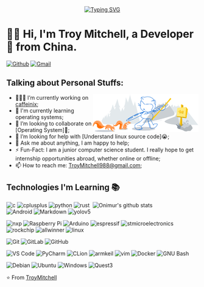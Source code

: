 <!-- dynamic typing effect 动态打字效果 -->

  <div align="center">
    <a href="https://blog.505218.xyz">
      <img src="https://readme-typing-svg.demolab.com?font=Fira+Code&pause=1000&width=435&lines=(Hello%2C%20World!);&center=true&size=27" alt="Typing SVG" />
    </a>
  </div>

<!-- Your title -->

# :man_technologist:  Hi, I'm Troy Mitchell, a Developer 🚀 from China.

<!-- Your badges
You can use the website to generate badges: https://shields.io/
-->

[![Github](https://img.shields.io/badge/-Github-000?style=flat&logo=Github&logoColor=white)](https://github.com/TroyMitchell911)
[![Gmail](https://img.shields.io/badge/-Gmail-c14438?style=flat&logo=Gmail&logoColor=white)](mailto:TroyMitchell988@gmail.com)&nbsp;

<!-- Talking about you --> 
## Talking about Personal Stuffs:

<!-- Any image aligned to the right. Beware the width -->
<img width="55%" align="right" alt="Github" src="https://github.com/TroyMitchell911/Troymitchell911/blob/main/git-header.svg" />

- 👨🏽‍💻 I’m currently working on [caffeinix](https://github.com/TroyMitchell911/caffeinix/);
- 🌱 I'm currently learning operating systems; 
- 👯 I’m looking to collaborate on [Operating System]🤝;
- 🤔 I’m looking for help with  [Understand linux source code]😭;
- 💬 Ask me about anything, I am happy to help;
- ⚡️ Fun-Fact: I am a junior computer science student. I really hope to get internship opportunities abroad, whether online or offline;
- 📫 How to reach me: TroyMitchell988@gmail.com;

## Technologies I'm Learning :books:

<!-- Your github readme stats
You can use this api: https://github.com/anuraghazra/github-readme-stats
-->

<p>
    <a href="https://github.com/TroyMitchell911">
    <img width="55%" align="right" alt="Onimur's github stats" src="https://github-readme-stats.vercel.app/api?username=TroyMitchell911&show_icons=true&hide_border=true" />
  </a>
</p>



 <!-- Your languages and tools. Be careful with the alignment. 
  You can use this sites to get logos: https://www.vectorlogo.zone or https://simpleicons.org/
  -->
![c](http://img.shields.io/badge/-C-A8B9CC?style=flat-square&logo=c&logoColor=ffffff)
![cplusplus](http://img.shields.io/badge/-C++-03234B?style=flat-square&logo=cplusplus&logoColor=ffffff)
![python](http://img.shields.io/badge/-python-3776AB?style=flat-square&logo=python&logoColor=ffffff)
![rust](http://img.shields.io/badge/-Rust-03234B?style=flat-square&logo=rust&logoColor=ffffff)
![Android](http://img.shields.io/badge/-Android-34A853?style=flat-square&logo=android&logoColor=ffffff)
![Markdown](https://img.shields.io/badge/-Markdown-000000?style=flat-square&logo=markdown)
![yolov5](https://img.shields.io/badge/-yolov5-C5242C?style=flat-square&logo=futurelearn)

![nxp](http://img.shields.io/badge/-imx6ull-03234B?style=flat-square&logo=nxp&logoColor=ffffff)
![Raspberry Pi](https://img.shields.io/badge/-Raspberry%20Pi-C51A4A?style=flat-square&logo=Raspberry-Pi&link=https://github.com/LuizCarlosAbbott/)
![Arduino](https://img.shields.io/badge/-Arduino-black?style=flat-square&logo=Arduino&link=https://github.com/LuizCarlosAbbott/)
![espressif](http://img.shields.io/badge/-ESP32%20&%20ESP8266-E7352C?style=flat-square&logo=espressif&logoColor=ffffff)
![stmicroelectronics](http://img.shields.io/badge/-STM32-03234B?style=flat-square&logo=stmicroelectronics&logoColor=ffffff)
![rockchip](http://img.shields.io/badge/-rk3568%20&%20rk3588-F40027?style=flat-square&logo=kfc&logoColor=ffffff)
![allwinner](http://img.shields.io/badge/-f1c200s-FBC817?style=flat-square&logo=mcdonalds&logoColor=ffffff)
![linux](http://img.shields.io/badge/-Linux-FCC624?style=flat-square&logo=linux&logoColor=ffffff)


![Git](https://img.shields.io/badge/-Git-%23F05032?style=flat-square&logo=git&logoColor=%23ffffff)
![GitLab](https://img.shields.io/badge/-GitLab-FCA121?style=flat-square&logo=gitlab)
![GitHub](https://img.shields.io/badge/-GitHub-181717?style=flat-square&logo=github)


![VS Code](http://img.shields.io/badge/-VS%20Code-007ACC?style=flat-square&logo=visual-studio-code&logoColor=ffffff)
![PyCharm](http://img.shields.io/badge/-PyCharm-000000?style=flat-square&logo=pycharm&logoColor=ffffff)
![CLion](http://img.shields.io/badge/-CLion-000000?style=flat-square&logo=clion&logoColor=ffffff)
![armkeil](http://img.shields.io/badge/-Keil-394049?style=flat-square&logo=armkeil&logoColor=ffffff)
![vim](http://img.shields.io/badge/-Vim-019733?style=flat-square&logo=vim&logoColor=ffffff)
![Docker](https://img.shields.io/badge/-Docker-black?style=flat-square&logo=docker)
![GNU Bash](http://img.shields.io/badge/-GNU%20Bash-000000?style=flat-square&logo=gnu-bash&logoColor=ffffff)

![Debian](http://img.shields.io/badge/-Debian-A81D33?style=flat-square&logo=debian&logoColor=ffffff)
![Ubuntu](http://img.shields.io/badge/-Ubuntu-E95420?style=flat-square&logo=ubuntu&logoColor=ffffff)
![Windows](http://img.shields.io/badge/-Windows-0078D6?style=flat-square&logo=windows11&logoColor=ffffff)
![Quest3](http://img.shields.io/badge/-Quest3-0467DF?style=flat-square&logo=meta&logoColor=ffffff)



<!-- Its main projects -->



<!-- This readme was created by Murillo Comino - https://github.com/onimur -->
⭐️ From [TroyMitchell](https://github.com/TroyMitchell911)
